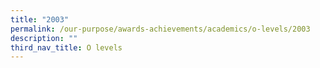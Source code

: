 ```yaml
---
title: "2003"
permalink: /our-purpose/awards-achievements/academics/o-levels/2003
description: ""
third_nav_title: O levels
---
```

